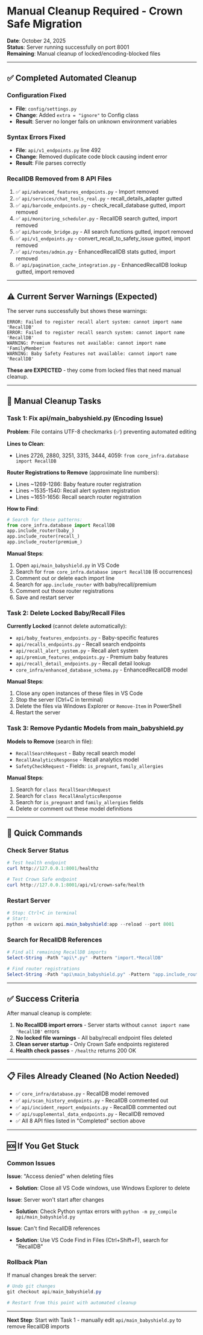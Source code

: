 # Manual Cleanup Required - Crown Safe Migration

**Date**: October 24, 2025  
**Status**: Server running successfully on port 8001  
**Remaining**: Manual cleanup of locked/encoding-blocked files

---

## ✅ Completed Automated Cleanup

### Configuration Fixed
- **File**: `config/settings.py`
- **Change**: Added `extra = "ignore"` to Config class
- **Result**: Server no longer fails on unknown environment variables

### Syntax Errors Fixed
- **File**: `api/v1_endpoints.py` line 492
- **Change**: Removed duplicate code block causing indent error
- **Result**: File parses correctly

### RecallDB Removed from 8 API Files
1. ✅ `api/advanced_features_endpoints.py` - Import removed
2. ✅ `api/services/chat_tools_real.py` - recall_details_adapter gutted
3. ✅ `api/barcode_endpoints.py` - check_recall_database gutted, import removed
4. ✅ `api/monitoring_scheduler.py` - RecallDB search gutted, import removed
5. ✅ `api/barcode_bridge.py` - All search functions gutted, import removed
6. ✅ `api/v1_endpoints.py` - convert_recall_to_safety_issue gutted, import removed
7. ✅ `api/routes/admin.py` - EnhancedRecallDB stats gutted, import removed
8. ✅ `api/pagination_cache_integration.py` - EnhancedRecallDB lookup gutted, import removed

---

## ⚠️ Current Server Warnings (Expected)

The server runs successfully but shows these warnings:

```
ERROR: Failed to register recall alert system: cannot import name 'RecallDB'
ERROR: Failed to register recall search system: cannot import name 'RecallDB'
WARNING: Premium features not available: cannot import name 'FamilyMember'
WARNING: Baby Safety Features not available: cannot import name 'RecallDB'
```

**These are EXPECTED** - they come from locked files that need manual cleanup.

---

## 🔧 Manual Cleanup Tasks

### Task 1: Fix api/main_babyshield.py (Encoding Issue)

**Problem**: File contains UTF-8 checkmarks (✅) preventing automated editing

**Lines to Clean**:
- Lines 2726, 2880, 3251, 3315, 3444, 4059: `from core_infra.database import RecallDB`

**Router Registrations to Remove** (approximate line numbers):
- Lines ~1269-1286: Baby feature router registration
- Lines ~1535-1540: Recall alert system registration  
- Lines ~1651-1656: Recall search router registration

**How to Find**:
```python
# Search for these patterns:
from core_infra.database import RecallDB
app.include_router(baby_)
app.include_router(recall_)
app.include_router(premium_)
```

**Manual Steps**:
1. Open `api/main_babyshield.py` in VS Code
2. Search for `from core_infra.database import RecallDB` (6 occurrences)
3. Comment out or delete each import line
4. Search for `app.include_router` with baby/recall/premium
5. Comment out those router registrations
6. Save and restart server

### Task 2: Delete Locked Baby/Recall Files

**Currently Locked** (cannot delete automatically):
- `api/baby_features_endpoints.py` - Baby-specific features
- `api/recalls_endpoints.py` - Recall search endpoints
- `api/recall_alert_system.py` - Recall alert system
- `api/premium_features_endpoints.py` - Premium baby features
- `api/recall_detail_endpoints.py` - Recall detail lookup
- `core_infra/enhanced_database_schema.py` - EnhancedRecallDB model

**Manual Steps**:
1. Close any open instances of these files in VS Code
2. Stop the server (Ctrl+C in terminal)
3. Delete the files via Windows Explorer or `Remove-Item` in PowerShell
4. Restart the server

### Task 3: Remove Pydantic Models from main_babyshield.py

**Models to Remove** (search in file):
- `RecallSearchRequest` - Baby recall search model
- `RecallAnalyticsResponse` - Recall analytics model
- `SafetyCheckRequest` - Fields: `is_pregnant`, `family_allergies`

**Manual Steps**:
1. Search for `class RecallSearchRequest`
2. Search for `class RecallAnalyticsResponse`
3. Search for `is_pregnant` and `family_allergies` fields
4. Delete or comment out these model definitions

---

## 🎯 Quick Commands

### Check Server Status
```powershell
# Test health endpoint
curl http://127.0.0.1:8001/healthz

# Test Crown Safe endpoint
curl http://127.0.0.1:8001/api/v1/crown-safe/health
```

### Restart Server
```powershell
# Stop: Ctrl+C in terminal
# Start:
python -m uvicorn api.main_babyshield:app --reload --port 8001
```

### Search for RecallDB References
```powershell
# Find all remaining RecallDB imports
Select-String -Path "api\*.py" -Pattern "import.*RecallDB"

# Find router registrations
Select-String -Path "api\main_babyshield.py" -Pattern "app.include_router.*(?:baby|recall|premium)"
```

---

## ✅ Success Criteria

After manual cleanup is complete:

1. **No RecallDB import errors** - Server starts without `cannot import name 'RecallDB'` errors
2. **No locked file warnings** - All baby/recall endpoint files deleted
3. **Clean server startup** - Only Crown Safe endpoints registered
4. **Health check passes** - `/healthz` returns 200 OK

---

## 📋 Files Already Cleaned (No Action Needed)

- ✅ `core_infra/database.py` - RecallDB model removed
- ✅ `api/scan_history_endpoints.py` - RecallDB commented out
- ✅ `api/incident_report_endpoints.py` - RecallDB commented out
- ✅ `api/supplemental_data_endpoints.py` - RecallDB removed
- ✅ All 8 API files listed in "Completed" section above

---

## 🆘 If You Get Stuck

### Common Issues

**Issue**: "Access denied" when deleting files
- **Solution**: Close all VS Code windows, use Windows Explorer to delete

**Issue**: Server won't start after changes
- **Solution**: Check Python syntax errors with `python -m py_compile api/main_babyshield.py`

**Issue**: Can't find RecallDB references
- **Solution**: Use VS Code Find in Files (Ctrl+Shift+F), search for "RecallDB"

### Rollback Plan

If manual changes break the server:
```powershell
# Undo git changes
git checkout api/main_babyshield.py

# Restart from this point with automated cleanup
```

---

**Next Step**: Start with Task 1 - manually edit `api/main_babyshield.py` to remove RecallDB imports
